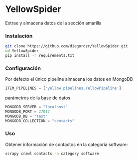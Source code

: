 # YellowSpider

Extrae y almacena datos de la sección amarilla

### Instalación
```sh
git clone https://github.com/diegordzr/YellowSpider.git
cd YellowSpider
pip install -r requirements.txt
```
### Configuración

Por defecto el único pipeline almacena los datos en MongoDB
```python
ITEM_PIPELINES = ['yellow.pipelines.YellowPipeline']
```
parámetros de la base de datos
```python
MONGODB_SERVER = "localhost"
MONGODB_PORT = 27017
MONGODB_DB = "test"
MONGODB_COLLECTION = "contacts"
```
### Uso
Obtener información de contactos en la categoria software:
```sh
scrapy crawl contacts -a category software
```

